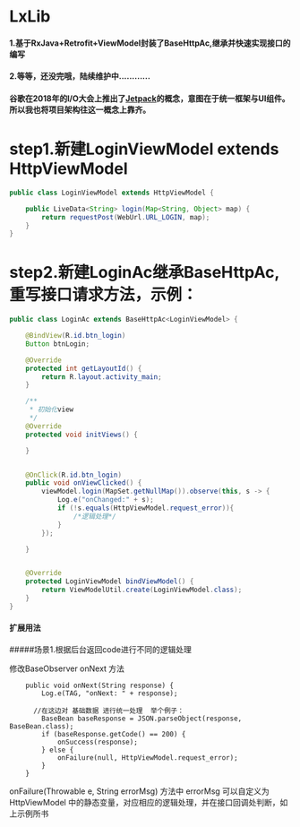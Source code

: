 # LxLib
#### 1.基于RxJava+Retrofit+ViewModel封装了BaseHttpAc,继承并快速实现接口的编写

#### 2.等等，还没完哦，陆续维护中............

#### 谷歌在2018年的I/O大会上推出了[Jetpack](https://developer.android.google.cn/topic/libraries/architecture/viewmodel)的概念，意图在于统一框架与UI组件。所以我也将项目架构往这一概念上靠齐。

# step1.新建LoginViewModel extends HttpViewModel

```JAVA
public class LoginViewModel extends HttpViewModel {

    public LiveData<String> login(Map<String, Object> map) {
        return requestPost(WebUrl.URL_LOGIN, map);
    }
}
```

# step2.新建LoginAc继承BaseHttpAc,重写接口请求方法，示例：

```JAVA
public class LoginAc extends BaseHttpAc<LoginViewModel> {

    @BindView(R.id.btn_login)
    Button btnLogin;

    @Override
    protected int getLayoutId() {
        return R.layout.activity_main;
    }

    /**
     * 初始化view
     */
    @Override
    protected void initViews() {

    }


    @OnClick(R.id.btn_login)
    public void onViewClicked() {
        viewModel.login(MapSet.getNullMap()).observe(this, s -> {
            Log.e("onChanged:" + s);
            if (!s.equals(HttpViewModel.request_error)){
                /*逻辑处理*/
            }
        });

    }


    @Override
    protected LoginViewModel bindViewModel() {
        return ViewModelUtil.create(LoginViewModel.class);
    }
}
```

#### 扩展用法

#####场景1.根据后台返回code进行不同的逻辑处理

修改BaseObserver onNext 方法

```
    public void onNext(String response) {
        Log.e(TAG, "onNext: " + response);

      //在这边对 基础数据 进行统一处理  举个例子：
        BaseBean baseResponse = JSON.parseObject(response, BaseBean.class);
        if (baseResponse.getCode() == 200) {
            onSuccess(response);
        } else {
            onFailure(null, HttpViewModel.request_error);
        }
    }
```
onFailure(Throwable e, String errorMsg) 方法中
errorMsg 可以自定义为HttpViewModel 中的静态变量，对应相应的逻辑处理，并在接口回调处判断，如上示例所书 










